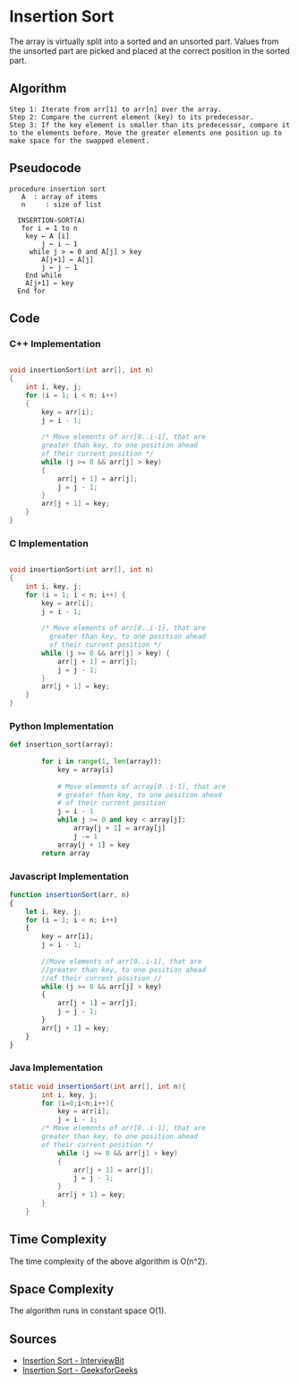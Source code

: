 #  Insertion Sort
 The array is virtually split into a sorted and an unsorted part. Values from the unsorted part are picked and placed at the correct position in the sorted part.

## Algorithm

```
Step 1: Iterate from arr[1] to arr[n] over the array. 
Step 2: Compare the current element (key) to its predecessor. 
Step 3: If the key element is smaller than its predecessor, compare it to the elements before. Move the greater elements one position up to make space for the swapped element.

```

## Pseudocode

```
procedure insertion sort 
   A  : array of items
   n     : size of list

  INSERTION-SORT(A)
   for i = 1 to n
   	key ← A [i]
    	j ← i – 1
  	 while j > = 0 and A[j] > key
   		A[j+1] ← A[j]
   		j ← j – 1
   	End while 
   	A[j+1] ← key
  End for 

```

## Code

### C++ Implementation

```cpp

void insertionSort(int arr[], int n)
{
    int i, key, j;
    for (i = 1; i < n; i++)
    {
        key = arr[i];
        j = i - 1;
 
        /* Move elements of arr[0..i-1], that are
        greater than key, to one position ahead
        of their current position */
        while (j >= 0 && arr[j] > key)
        {
            arr[j + 1] = arr[j];
            j = j - 1;
        }
        arr[j + 1] = key;
    }
}
```

### C Implementation

```c

void insertionSort(int arr[], int n)
{
    int i, key, j;
    for (i = 1; i < n; i++) {
        key = arr[i];
        j = i - 1;
 
        /* Move elements of arr[0..i-1], that are
          greater than key, to one position ahead
          of their current position */
        while (j >= 0 && arr[j] > key) {
            arr[j + 1] = arr[j];
            j = j - 1;
        }
        arr[j + 1] = key;
    }
}
```

### Python Implementation

```python
def insertion_sort(array):  
  
        for i in range(1, len(array)):  
            key = array[i]  
  
            # Move elements of array[0..i-1], that are  
            # greater than key, to one position ahead  
            # of their current position  
            j = i - 1  
            while j >= 0 and key < array[j]:  
                array[j + 1] = array[j]  
                j -= 1  
            array[j + 1] = key  
        return array
```

### Javascript Implementation

```javascript
function insertionSort(arr, n) 
{   
    let i, key, j; 
    for (i = 1; i < n; i++)
    { 
        key = arr[i]; 
        j = i - 1; 
   
        //Move elements of arr[0..i-1], that are 
        //greater than key, to one position ahead 
        //of their current position //
        while (j >= 0 && arr[j] > key)
        { 
            arr[j + 1] = arr[j]; 
            j = j - 1; 
        } 
        arr[j + 1] = key; 
    } 
} 
```
### Java Implementation

```java
static void insertionSort(int arr[], int n){
        int i, key, j;
        for (i=0;i<n;i++){
            key = arr[i];
            j = i - 1;
        /* Move elements of arr[0..i-1], that are
        greater than key, to one position ahead
        of their current position */
            while (j >= 0 && arr[j] > key)
            {
                arr[j + 1] = arr[j];
                j = j - 1;
            }
            arr[j + 1] = key;
        }
    }
```

## Time Complexity

The time complexity of the above algorithm is O(n^2).

## Space Complexity

The algorithm runs in constant space O(1).

## Sources
    
- [Insertion Sort - InterviewBit](https://www.interviewbit.com/tutorial/insertion-sort-algorithm/)
- [Insertion Sort - GeeksforGeeks](https://www.geeksforgeeks.org/insertion-sort/)
